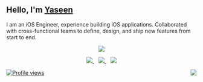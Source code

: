 
## Hello, I'm [Yaseen](https://github.com/majeedyaseen)

I am an iOS Engineer, experience building iOS applications. Collaborated with cross-functional teams to define, design, and ship new features from start to end. 
<!--My personal website is [here](https://www.yaseenmajeed.com). -->
  
<p align="center">
<a href="https://github.com/majeedyaseen/"><img src="https://github-readme-streak-stats.herokuapp.com/?user=majeedyaseen&background=FFFFFF&theme=graywhite&fire=e25822"</a>
  
</br> 
<p align="center">
<a href="mailto:iamyaseenmajeed@gmail.com"><img src="https://img.shields.io/badge/gmail-%23D14836.svg?&style=for-the-badge&logo=gmail&logoColor=white" />   </a>&nbsp;&nbsp;
<a href="https://www.linkedin.com/in/yaseenmajeed/"><img src="https://img.shields.io/badge/linkedin-%230077B5.svg?&style=for-the-badge&logo=linkedin&logoColor=white" />
</a>&nbsp;&nbsp;
<a href="https://metrics.lecoq.io/about/majeedyaseen"><img src="https://img.shields.io/badge/Metrics-gray?style=for-the-badge&logo=github"</a>
<p>

<img align="right" src="https://valar-hitcounter.invoke.valar.dev/count?name=aditi3&style=minimal">

![Profile views](https://gpvc.arturio.dev/majeedyaseen)
